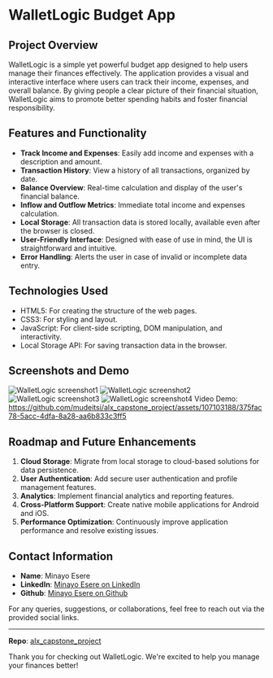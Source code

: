 # WalletLogic Budget App

## Project Overview

WalletLogic is a simple yet powerful budget app designed to help users manage their finances effectively. The application provides a visual and interactive interface where users can track their income, expenses, and overall balance. By giving people a clear picture of their financial situation, WalletLogic aims to promote better spending habits and foster financial responsibility.

## Features and Functionality

- **Track Income and Expenses**: Easily add income and expenses with a description and amount.
- **Transaction History**: View a history of all transactions, organized by date.
- **Balance Overview**: Real-time calculation and display of the user's financial balance.
- **Inflow and Outflow Metrics**: Immediate total income and expenses calculation.
- **Local Storage**: All transaction data is stored locally, available even after the browser is closed.
- **User-Friendly Interface**: Designed with ease of use in mind, the UI is straightforward and intuitive.
- **Error Handling**: Alerts the user in case of invalid or incomplete data entry.

## Technologies Used

- HTML5: For creating the structure of the web pages.
- CSS3: For styling and layout.
- JavaScript: For client-side scripting, DOM manipulation, and interactivity.
- Local Storage API: For saving transaction data in the browser.

## Screenshots and Demo

![WalletLogic screenshot1](https://github.com/mudeitsi/alx_capstone_project/assets/107103188/1a72be05-4bdd-40c8-bb68-7f6667b3b68f)
![WalletLogic screenshot2](https://github.com/mudeitsi/alx_capstone_project/assets/107103188/8052596d-e1d5-491a-a3fe-7ef4714ef329)
![WalletLogic screenshot3](https://github.com/mudeitsi/alx_capstone_project/assets/107103188/261d7d53-d063-4e73-a9c4-aeeff9dfbd96)
![WalletLogic screenshot4](https://github.com/mudeitsi/alx_capstone_project/assets/107103188/0ffbf09f-178d-47c0-bd42-93eed9f7f2e4)
Video Demo: https://github.com/mudeitsi/alx_capstone_project/assets/107103188/375fac78-5acc-4dfa-8a28-aa6b833c3ff5






## Roadmap and Future Enhancements

1. **Cloud Storage**: Migrate from local storage to cloud-based solutions for data persistence.
2. **User Authentication**: Add secure user authentication and profile management features.
3. **Analytics**: Implement financial analytics and reporting features.
4. **Cross-Platform Support**: Create native mobile applications for Android and iOS.
5. **Performance Optimization**: Continuously improve application performance and resolve existing issues.

## Contact Information

- **Name**: Minayo Esere
- **LinkedIn**: [Minayo Esere on LinkedIn](https://www.linkedin.com/in/minayo-esere/)
- **Github**: [Minayo Esere on Github](https://github.com/mudeitsi)

For any queries, suggestions, or collaborations, feel free to reach out via the provided social links.

---

**Repo**: [alx_capstone_project](https://github.com/mudeitsi/alx_capstone_project)

Thank you for checking out WalletLogic. We're excited to help you manage your finances better!
